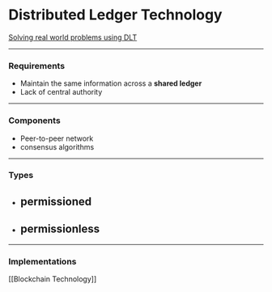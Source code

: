 # Distributed Ledger Technology
[Solving real world problems using DLT](https://blog.todotnet.com/2019/03/solving-real-world-problems-with-distributed-ledger-technology/)

___
### Requirements
- Maintain the same information across a **shared ledger**
- Lack of central authority


___
### Components
- Peer-to-peer network
- consensus algorithms

___
### Types
- permissioned
	- 
- permissionless
	- 

___
### Implementations
[[Blockchain Technology]]